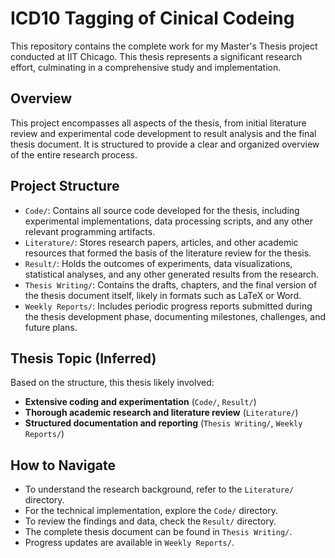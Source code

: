 # ICD10 Tagging of Cinical Codeing

This repository contains the complete work for my Master's Thesis project conducted at IIT Chicago. This thesis represents a significant research effort, culminating in a comprehensive study and implementation.

## Overview

This project encompasses all aspects of the thesis, from initial literature review and experimental code development to result analysis and the final thesis document. It is structured to provide a clear and organized overview of the entire research process.

## Project Structure

- `Code/`: Contains all source code developed for the thesis, including experimental implementations, data processing scripts, and any other relevant programming artifacts.
- `Literature/`: Stores research papers, articles, and other academic resources that formed the basis of the literature review for the thesis.
- `Result/`: Holds the outcomes of experiments, data visualizations, statistical analyses, and any other generated results from the research.
- `Thesis Writing/`: Contains the drafts, chapters, and the final version of the thesis document itself, likely in formats such as LaTeX or Word.
- `Weekly Reports/`: Includes periodic progress reports submitted during the thesis development phase, documenting milestones, challenges, and future plans.

## Thesis Topic (Inferred)

Based on the structure, this thesis likely involved:
- **Extensive coding and experimentation** (`Code/`, `Result/`)
- **Thorough academic research and literature review** (`Literature/`)
- **Structured documentation and reporting** (`Thesis Writing/`, `Weekly Reports/`)

## How to Navigate

- To understand the research background, refer to the `Literature/` directory.
- For the technical implementation, explore the `Code/` directory.
- To review the findings and data, check the `Result/` directory.
- The complete thesis document can be found in `Thesis Writing/`.
- Progress updates are available in `Weekly Reports/`.
